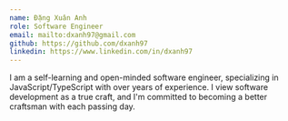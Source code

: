 ```yaml
---
name: Đặng Xuân Anh
role: Software Engineer
email: mailto:dxanh97@gmail.com
github: https://github.com/dxanh97
linkedin: https://www.linkedin.com/in/dxanh97
---
```


<span>
  I am a self-learning and open-minded software engineer, specializing in JavaScript/TypeScript with over
</span>
<b id="yoe"></b>
<span>
  years of experience. I view software development as a true craft, and I'm committed to becoming a better craftsman with each passing day.
</span>
